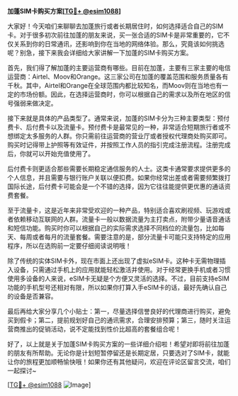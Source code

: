 **加蓬SIM卡购买方案[[TG💪+ @esim1088](https://t.me/s/esim1088)]**

大家好！今天咱们来聊聊去加蓬旅行或者长期居住时，如何选择适合自己的SIM卡。对于很多初次前往加蓬的朋友来说，买一张合适的SIM卡是非常重要的，它不仅关系到你的日常通讯，还影响到你在当地的网络体验。那么，究竟该如何挑选呢？别急，接下来我会详细给大家讲解一下加蓬的SIM卡购买方案。

首先，我们得了解加蓬的主要运营商有哪些。目前在加蓬，主要有三家主要的电信运营商：Airtel、Moov和Orange。这三家公司在加蓬的覆盖范围和服务质量各有千秋。其中，Airtel和Orange在全球范围内都比较知名，而Moov则在当地也有一定的市场份额。因此，在选择运营商时，你可以根据自己的需求以及所在地区的信号强弱来做决定。

接下来就是具体的产品类型了。通常来说，加蓬的SIM卡分为三种主要类型：预付费卡、后付费卡以及流量卡。预付费卡是最常见的一种，非常适合短期旅行者或不想绑定太多服务的人群。你只需前往运营商的营业厅或者授权代理商处购买即可。购买时记得带上护照等有效证件，并按照工作人员的指引完成注册流程。注册完成后，你就可以开始充值使用了。

后付费卡则更适合那些需要长期稳定通信服务的人士。这类卡通常要求提供更多的个人信息，并且需要与银行账户关联以便扣费。如果你经常出差或者需要频繁拨打国际长途，后付费卡可能会是一个不错的选择，因为它往往能提供更优惠的通话资费套餐。

至于流量卡，这是近年来非常受欢迎的一种产品，特别适合喜欢刷视频、玩游戏或者依赖移动互联网的人群。流量卡一般以数据流量为主打卖点，附带少量语音通话和短信功能。购买时你可以根据自己的实际需求选择不同档位的流量包，比如每天、每周或者每月的流量套餐。需要注意的是，部分流量卡可能只支持特定的应用程序，所以在选购前一定要仔细阅读说明哦！

除了传统的实体SIM卡外，现在市面上还出现了虚拟eSIM卡。这种卡无需物理插入设备，只需通过手机上的应用就能轻松激活并使用。对于经常更换手机或者习惯使用多设备的人来说，eSIM卡无疑是个方便又灵活的选择。不过，目前支持eSIM功能的手机型号还相对有限，所以如果你打算入手eSIM卡的话，最好先确认自己的设备是否兼容。

最后再给大家分享几个小贴士：第一，尽量选择信誉良好的代理商进行购买，避免买到假卡；第二，提前规划好自己的通讯需求，合理安排预算；第三，随时关注运营商推出的促销活动，说不定能找到性价比超高的套餐组合呢！

好了，以上就是关于加蓬SIM卡购买方案的一些详细介绍啦！希望对即将前往加蓬的朋友有所帮助。无论你是计划短暂停留还是长期定居，只要选对了SIM卡，就能让你的旅程更加顺畅愉快哦！如果你还有其他疑问，欢迎在评论区留言交流，咱们一起探讨~

[[TG💪+ @esim1088](https://t.me/s/esim1088) ![Image](https://i.postimg.cc/4NQfJmqS/Snipaste-2025-05-13-00-14-12.png)]